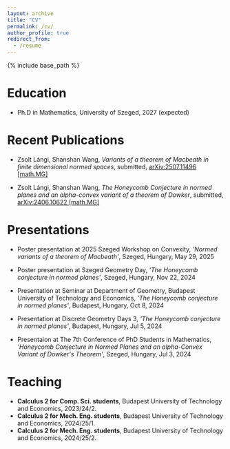 ```yaml
---
layout: archive
title: "CV"
permalink: /cv/
author_profile: true
redirect_from:
  - /resume
---
```


{% include base_path %}

Education
======
* Ph.D in Mathematics, University of Szeged, 2027 (expected)


Recent Publications
======
* Zsolt Lángi, Shanshan Wang, *Variants of a theorem of Macbeath in finite dimensional normed spaces*, submitted, [	arXiv:2507.11496 [math.MG]](https://arxiv.org/abs/2507.11496)

* Zsolt Lángi, Shanshan Wang, *The Honeycomb Conjecture in normed planes and an alpha-convex variant of a theorem of Dowker*, submitted, [arXiv:2406.10622 [math.MG]](https://arxiv.org/abs/2406.10622)
  
Presentations
======
* Poster presentation at 2025 Szeged Workshop on Convexity, *'Normed variants of a theorem of Macbeath'*, Szeged, Hungary, May 29, 2025

* Poster presentation at Szeged Geometry Day, *'The Honeycomb conjecture in normed planes'*, Szeged, Hungary, Nov 22, 2024

* Presentation at Seminar at Department of Geometry, Budapest University of Technology and Economics, *'The Honeycomb conjecture in normed planes'*, Budapest, Hungary, Oct 8, 2024

* Presentation at Discrete Geometry Days 3, *'The Honeycomb conjecture in normed planes'*, Budapest, Hungary, Jul 5, 2024
  
* Presentaion at The 7th Conference of PhD Students in Mathematics, *'Honeycomb Conjecture in Normed Planes and an alpha-Convex Variant of Dowker's Theorem'*, Szeged, Hungary, Jul 3, 2024

  
Teaching
======
*  **Calculus 2 for Comp. Sci. students**, Budapest University of Technology and Economics, 2023/24/2.
*  **Calculus 2 for Mech. Eng. students**, Budapest University of Technology and Economics, 2024/25/1.
*  **Calculus 2 for Mech. Eng. students**, Budapest University of Technology and Economics, 2024/25/2.
